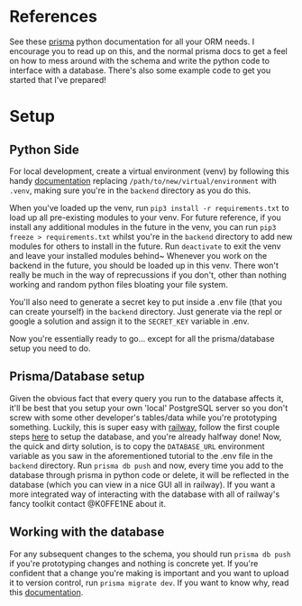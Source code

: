 # References
See these [prisma](https://prisma-client-py.readthedocs.io/en/stable/) python documentation for all your ORM needs.
I encourage you to read up on this, and the normal prisma docs to get a feel on
how to mess around with the schema and write the python code to interface with a database.
There's also some example code to get you started that I've prepared!

# Setup
## Python Side
For local development, create a virtual environment (venv) by following this handy [documentation](https://docs.python.org/3/library/venv.html)
replacing `/path/to/new/virtual/environment` with `.venv`, making sure you're in
the `backend` directory as you do this.

When you've loaded up the venv, run `pip3 install -r requirements.txt` to
load up all pre-existing modules to your venv.
For future reference, if you install any additional modules in the future
in the venv, you can run `pip3 freeze > requirements.txt` whilst you're
in the `backend` directory to add new modules for others to install in the future.
Run `deactivate` to exit the venv and leave your installed modules behind~
Whenever you work on the backend in the future, you should be loaded up in this
venv. There won't really be much in the way of reprecussions if you don't, other
than nothing working and random python files bloating your file system.

You'll also need to generate a secret key to put inside a .env file (that you can create yourself) 
in the `backend` directory. Just generate via the repl or google a solution 
and assign it to the `SECRET_KEY` variable in .env.

Now you're essentially ready to go... except for all the prisma/database
setup you need to do.

## Prisma/Database setup
Given the obvious fact that every query you run to the database affects it, 
it'll be best that you setup your own 'local' PostgreSQL server so you don't 
screw with some other developer's tables/data while you're prototyping something.
Luckily, this is super easy with [railway](https://railway.app/), follow
the first couple steps [here](https://dev.to/ngoakor12/connect-a-railway-databasepostgresql-with-node-postgres-in-express-15lf) to setup the database,
and you're already halfway done! Now, the quick and dirty solution, is to copy 
the `DATABASE_URL` environment variable as you saw in the aforementioned tutorial to 
the .env file in the `backend` directory. Run `prisma db push` and now, 
every time you add to the database through prisma in python code or delete, 
it will be reflected in the database (which you can view in a nice GUI all in railway).
If you want a more integrated way of interacting with the database with all of
railway's fancy toolkit contact @K0FFE1NE about it.

## Working with the database
For any subsequent changes to the schema, you should run `prisma db push` if 
you're prototyping changes and nothing is concrete yet. If you're confident that 
a change you're making is important and you want to upload it to version control, 
run `prisma migrate dev`. If you want to know why, read this [documentation](https://www.prisma.io/docs/guides/migrate/prototyping-schema-db-push).
